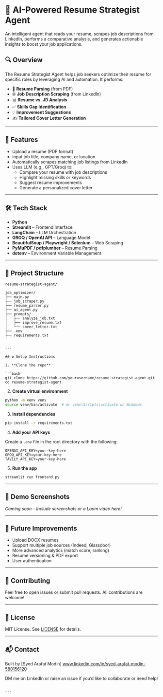 # 🤖 AI-Powered Resume Strategist Agent

An intelligent agent that reads your resume, scrapes job descriptions from LinkedIn, performs a comparative analysis, and generates actionable insights to boost your job applications.

## 🔍 Overview

The Resume Strategist Agent helps job seekers optimize their resume for specific roles by leveraging AI and automation. It performs:

- 📄 **Resume Parsing** (from PDF)
- 🌐 **Job Description Scraping** (from LinkedIn)
- 📊 **Resume vs. JD Analysis**
- ✅ **Skills Gap Identification**
- 💡 **Improvement Suggestions**
- ✍️ **Tailored Cover Letter Generation**

---

## 🚀 Features

- Upload a resume (PDF format)
- Input job title, company name, or location
- Automatically scrapes matching job listings from LinkedIn
- Uses LLM (e.g., GPT/Groq) to:
  - Compare your resume with job descriptions
  - Highlight missing skills or keywords
  - Suggest resume improvements
  - Generate a personalized cover letter

---

## 🛠️ Tech Stack

- **Python**
- **Streamlit** – Frontend Interface
- **LangChain** – LLM Orchestration
- **GROQ / OpenAI API** – Language Model
- **BeautifulSoup / Playwright / Selenium** – Web Scraping
- **PyMuPDF / pdfplumber** – Resume Parsing
- **dotenv** – Environment Variable Management

---

## 📁 Project Structure

```
resume-strategist-agent/

job_optimizer/
├── main.py
├── job_scraper.py
├── resume_parser.py
├── ai_agent.py
├── prompts/
│   ├── analyze_job.txt
│   ├── improve_resume.txt
│   └── cover_letter.txt
├── .env
├── requirements.txt


---

## ⚙️ Setup Instructions

1. **Clone the repo**

```bash
git clone https://github.com/yourusername/resume-strategist-agent.git
cd resume-strategist-agent
```

2. **Create virtual environment**

```bash
python -m venv venv
source venv/bin/activate  # or venv\Scripts\activate on Windows
```

3. **Install dependencies**

```bash
pip install -r requirements.txt
```

4. **Add your API keys**

Create a `.env` file in the root directory with the following:

```env
OPENAI_API_KEY=your-key-here
GROQ_API_KEY=your-key-here
TAVILY_API_KEY=your-key-here
```

5. **Run the app**

```bash
streamlit run frontend.py
```

---

## 📸 Demo Screenshots

*Coming soon – Include screenshots or a Loom video here!*

---

## 🧠 Future Improvements

- Upload DOCX resumes
- Support multiple job sources (Indeed, Glassdoor)
- More advanced analytics (match score, ranking)
- Resume versioning & PDF export
- User authentication

---

## 🤝 Contributing

Feel free to open issues or submit pull requests. All contributions are welcome!

---

## 📄 License

MIT License. See [LICENSE](LICENSE) for details.

---

## 📬 Contact

Built by [Syed Arafat Modin] www.linkedin.com/in/syed-arafat-modin-580156120



DM me on LinkedIn or raise an issue if you’d like to collaborate or need help!

```

---
